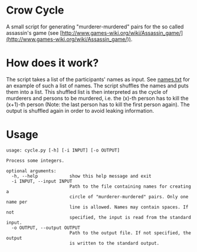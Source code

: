# Crow Cycle
A small script for generating "murderer-murdered" pairs for the so called assassin's game (see 
[http://www.games-wiki.org/wiki/Assassin_game/](http://www.games-wiki.org/wiki/Assassin_game/)).

# How does it work?
The script takes a list of the participants' names as input.
See [names.txt](names.txt) for an example of such a list of names.
The script shuffles the names and puts them into a list.
This shuffled list is then interpreted as the cycle of murderers and persons to be murdered,
i.e. the (x)-th person has to kill the (x+1)-th person (Note: the last person has to kill the first person again).
The output is shuffled again in order to avoid leaking information.

# Usage
```
usage: cycle.py [-h] [-i INPUT] [-o OUTPUT]

Process some integers.

optional arguments:
  -h, --help            show this help message and exit
  -i INPUT, --input INPUT
                        Path to the file containing names for creating a
                        circle of "murderer-murdered" pairs. Only one name per
                        line is allowed. Names may contain spaces. If not
                        specified, the input is read from the standard input.
  -o OUTPUT, --output OUTPUT
                        Path to the output file. If not specified, the output
                        is written to the standard output.
```
